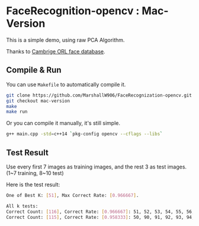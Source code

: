 # FaceRecognition-opencv : Mac-Version

This is a simple demo, using raw PCA Algorithm.

Thanks to [Cambrige ORL face database](http://www.cl.cam.ac.uk/Research/DTG/attarchive:pub/data/att_faces.zip).

## Compile & Run

You can use `Makefile` to automatically compile it.

```bash
git clone https://github.com/MarshallW906/FaceRecognization-opencv.git
git checkout mac-version
make
make run
```

Or you can compile it manually, it's still simple.

```bash
g++ main.cpp -std=c++14 `pkg-config opencv --cflags --libs`
```

## Test Result

Use every first 7 images as training images, and the rest 3 as test images. (1~7 training, 8~10 test)

Here is the test result:

```bash
One of Best K: [51], Max Correct Rate: [0.966667].

All k tests:
Correct Count: [116], Correct Rate: [0.966667]: 51, 52, 53, 54, 55, 56, 57, 58, 59, 60, 61, 62, 63, 64, 65, 66, 67, 68, 69, 70, 71, 72, 73, 74, 75, 76, 77, 78, 79, 80, 81, 82, 83, 84, 85, 86, 87, 88, 89,
Correct Count: [115], Correct Rate: [0.958333]: 50, 90, 91, 92, 93, 94, 95, 96, 97, 98, 99, 100,
```